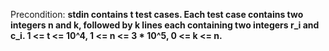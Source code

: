 Precondition: **stdin contains t test cases. Each test case contains two integers n and k, followed by k lines each containing two integers r_i and c_i. 1 <= t <= 10^4, 1 <= n <= 3 * 10^5, 0 <= k <= n.**